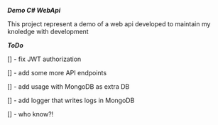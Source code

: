 *****Demo C# WebApi*****

This project represent a demo of a web api developed to maintain my knoledge with development


***ToDo***

[] - fix JWT authorization

[] - add some more API endpoints

[] - add usage with MongoDB as extra DB

[] - add logger that writes logs in MongoDB

[] - who know?!
